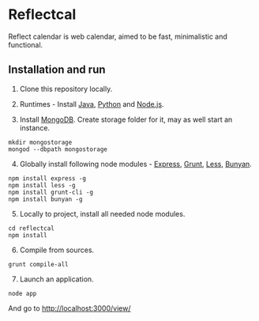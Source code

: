 Reflectcal
==========

Reflect calendar is web calendar, aimed to be fast, minimalistic and functional.

Installation and run
--------------------

1. Clone this repository locally.

2. Runtimes - Install [Java][jdk], [Python][python] and [Node.js][node.js].

3. Install [MongoDB][mongodb]. Create storage folder for it, may as well start
an instance.

  ```
  mkdir mongostorage
  mongod --dbpath mongostorage
  ```

4. Globally install following node modules - [Express][express], [Grunt][grunt], 
        [Less][less], [Bunyan][bunyan].

  ```
  npm install express -g
  npm install less -g
  npm install grunt-cli -g
  npm install bunyan -g
  ```

5. Locally to project, install all needed node modules.

  ```
  cd reflectcal
  npm install
  ```

6. Compile from sources.

  ```
  grunt compile-all
  ```

7. Launch an application.

  ```
  node app
  ```

And go to [http://localhost:3000/view/](http://localhost:3000/view/)

[jdk]: http://www.oracle.com/technetwork/java/javase/downloads/jdk8-downloads-2133151.html
[python]: https://www.python.org/download/releases/2.7/
[node.js]: http://nodejs.org/download/
[mongodb]: http://www.mongodb.org/downloads
[express]: https://github.com/visionmedia/express
[grunt]: https://github.com/gruntjs/grunt
[less]: https://github.com/less/less
[bunyan]: https://github.com/trentm/node-bunyan
